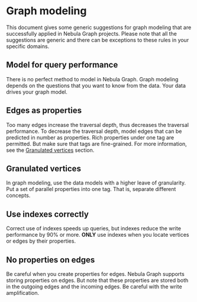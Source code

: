 # Graph modeling

This document gives some generic suggestions for graph modeling that are successfully applied in Nebula Graph projects. Please note that all the suggestions are generic and there can be exceptions to these rules in your specific domains.

## Model for query performance

There is no perfect method to model in Nebula Graph. Graph modeling depends on the questions that you want to know from the data. Your data drives your graph model.

## Edges as properties

Too many edges increase the traversal depth, thus decreases the traversal performance. To decrease the traversal depth, model edges that can be predicted in number as properties. Rich properties under one tag are permitted. But make sure that tags are fine-grained. For more information, see the [Granulated vertices](#granulated_vertices) section.

## Granulated vertices

In graph modeling, use the data models with a higher leave of granularity. Put a set of parallel properties into one tag. That is, separate different concepts.

## Use indexes correctly

Correct use of indexes speeds up queries, but indexes reduce the write performance by 90% or more. **ONLY** use indexes when you locate vertices or edges by their properties.

## No properties on edges

Be careful when you create properties for edges. Nebula Graph supports storing properties on edges. But note that these properties are stored both in the outgoing edges and the incoming edges. Be careful with the write amplification.
